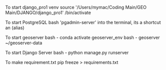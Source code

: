 To start django_pro1 venv
source '/Users/mymac/Coding Main/GEO Main/DJANGO/django_pro1'
/bin/activate

To start PostgreSQL
bash 'pgadmin-server' into the terminal, its a shortcut an (alias)

To start geoserver
bash - conda activate geoserver_env
bash - geoserver ~/geoserver-data

To start Django Server
bash - python manage.py runserver

To make requirement.txt
pip freeze > requirements.txt